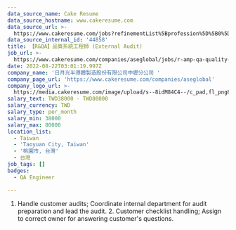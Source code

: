```yaml
---
data_source_name: Cake Resume
data_source_hostname: www.cakeresume.com
data_source_url: >-
  https://www.cakeresume.com/jobs?refinementList%5Bprofession%5D%5B0%5D=engineering_qa-engineer&refinementList%5Bsalary_type%5D=per_month&refinementList%5Bsalary_currency%5D=TWD&range%5Bsalary_range%5D%5Bmax%5D=600000
data_source_internal_id: '44858'
title: 【R&QA】品質系統工程師 (External Audit)
job_url: >-
  https://www.cakeresume.com/companies/aseglobal/jobs/r-amp-qa-quality-system-engineer-external-audit
date: 2022-08-22T03:01:19.997Z
company_name: '日月光半導體製造股份有限公司中壢分公司 '
company_page_url: 'https://www.cakeresume.com/companies/aseglobal'
company_logo_url: >-
  https://media.cakeresume.com/image/upload/s--8idM84C4--/c_pad,fl_png8,h_200,w_200/v1650799384/vmo5aslqozfcsvkxvqdw.png
salary_text: TWD38000 - TWD80000
salary_currency: TWD
salary_type: per_month
salary_min: 38000
salary_max: 80000
location_list:
  - Taiwan
  - 'Taoyuan City, Taiwan'
  - '桃園市, 台灣'
  - 台灣
job_tags: []
badges:
  - QA Engineer

---
```


1. Handle customer audits; Coordinate internal department for audit preparation and lead the audit. 2. Customer checklist handling; Assign to correct owner for answering customer's questions.